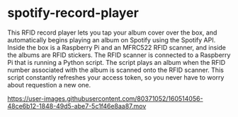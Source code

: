 # spotify-record-player
This RFID record player lets you tap your album cover over the box, and automatically begins playing an album on Spotify using the Spotify API. Inside the box is a Raspberry Pi and an MFRC522 RFID scanner, and inside the albums are RFID stickers. The RFID scanner is connected to a Raspberry Pi that is running a Python script. The script plays an album when the RFID number associated with the album is scanned onto the RFID scanner. This script constantly refreshes your access token, so you never have to worry about requestion a new one. 

https://user-images.githubusercontent.com/80371052/160514056-48ce6b12-1848-49d5-abe7-5c1f46e8aa87.mov

